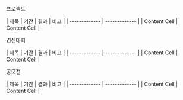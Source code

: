 프로젝트

| 제목 | 기간 | 결과 | 비고 |
| ------------- | ------------- |
| Content Cell  | Content Cell  |

경진대회

| 제목  | 기간 | 결과 | 비고 |
| ------------- | ------------- |
| Content Cell  | Content Cell  |

공모전

| 제목  | 기간 | 결과 | 비고 |
| ------------- | ------------- |
| Content Cell  | Content Cell  |
